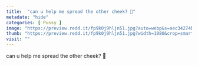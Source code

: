 ```yaml
---
title:  "can u help me spread the other cheek? 🥺"
metadate: "hide"
categories: [ Pussy ]
image: "https://preview.redd.it/fp9k0j9hljn51.jpg?auto=webp&s=aec34274b75112c79a898b1b0c43d9821de39a1d"
thumb: "https://preview.redd.it/fp9k0j9hljn51.jpg?width=1080&crop=smart&auto=webp&s=6858f0e32b49d0d7ac6e230722b061c83cf91e90"
visit: ""
---
```

can u help me spread the other cheek? 🥺
